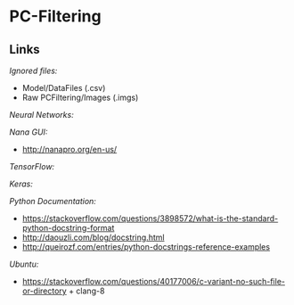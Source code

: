 PC-Filtering
============

Links
-----

*Ignored files:*
- Model/DataFiles (.csv)
- Raw PCFiltering/Images (.imgs)

*Neural Networks:*

*Nana GUI:*
 - http://nanapro.org/en-us/

*TensorFlow:*

*Keras:*

*Python Documentation:*
 - https://stackoverflow.com/questions/3898572/what-is-the-standard-python-docstring-format
 - http://daouzli.com/blog/docstring.html
 - http://queirozf.com/entries/python-docstrings-reference-examples
 
 *Ubuntu:*
 - https://stackoverflow.com/questions/40177006/c-variant-no-such-file-or-directory + clang-8
